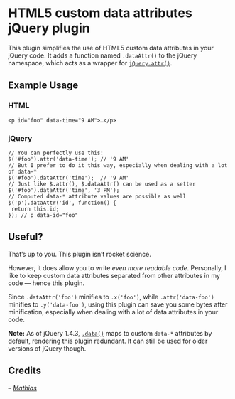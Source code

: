 # HTML5 custom data attributes jQuery plugin

This plugin simplifies the use of HTML5 custom data attributes in your jQuery code. It adds a function named `.dataAttr()` to the jQuery namespace, which acts as a wrapper for [`jQuery.attr()`](http://api.jquery.com/attr/).

## Example Usage

### HTML

    <p id="foo" data-time="9 AM">…</p>

### jQuery

    // You can perfectly use this:
    $('#foo').attr('data-time'); // '9 AM'
    // But I prefer to do it this way, especially when dealing with a lot of data-*
    $('#foo').dataAttr('time');  // '9 AM'
    // Just like $.attr(), $.dataAttr() can be used as a setter
    $('#foo').dataAttr('time', '3 PM');
    // Computed data-* attribute values are possible as well
    $('p').dataAttr('id', function() {
     return this.id;
    }); // p data-id="foo"

## Useful?

That’s up to you. This plugin isn’t rocket science.

However, it does allow you to write *even more readable code*. Personally, I like to keep custom data attributes separated from other attributes in my code — hence this plugin.

Since `.dataAttr('foo')` minifies to `.x('foo')`, while `.attr('data-foo')` minifies to `.y('data-foo')`, using this plugin can save you some bytes after minification, especially when dealing with a lot of data attributes in your code.

**Note:** As of jQuery 1.4.3, [`.data()`](http://api.jquery.com/data/) maps to custom `data-*` attributes by default, rendering this plugin redundant. It can still be used for older versions of jQuery though.

## Credits

_– [Mathias](http://mathiasbynens.be/)_